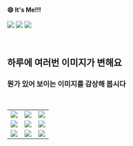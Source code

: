 <!--
#### 📫 How to reach me?
<a href="mailto:thquddnr123@gmail.com">
    <img 
        src="https://img.shields.io/badge/Gmail-d14836?style=flat-square&logo=Gmail&logoColor=white&link=mailto:thquddnr123@gmail.com"
        style="height : auto; margin-left : 60px; margin-right : 60px;"/>
</a>
-->
#### 😄 It's Me!!!

<a href="https://cybecho.notion.site/SBU-s-Archives-854ccd3338c2456a867956f26143998a" target="_blank"><img src="https://img.shields.io/badge/Portfolio-303030?style=for-the-badge&logo=Notion&logoColor=white"/></a>
<a href="https://www.instagram.com/junk_warrior_vintage/" target="_blank"><img src="https://img.shields.io/badge/@junk_warrir_vintage-E4405F?style=for-the-badge&logo=Instagram&logoColor=white"/></a>
<a href="https://www.behance.net/thquddnr125654" target="_blank"><img src="https://img.shields.io/badge/Behance-1769FF?style=for-the-badge&logo=Behance&logoColor=white"/></a>

</br>

## 하루에 여러번 이미지가 변해요
### 뭔가 있어 보이는 이미지를 감상해 봅시다

<!--
마크업 바로보기 사이트
https://dillinger.io/ 
-->
  <br/> <table>
<tr>
<td><a href='https://kimjongillookingatthings.tumblr.com/'><img src='https://www.random-art.org/img/large/431746.jpg'></a></td>
<td><a href='https://pointerpointer.com/'><img src='https://www.random-art.org/img/large/431215.jpg'></a></td>
<td><a href='https://binarypiano.com/'><img src='https://www.random-art.org/img/large/431181.jpg'></a></td>
</tr>
<tr>
<td><a href='https://img.theqoo.net/img/rjIus.jpg'><img src='https://www.random-art.org/img/large/431585.jpg'></a></td>
<td><a href='https://www.omfgdogs.com/#'><img src='https://www.random-art.org/img/large/431100.jpg'></a></td>
<td><a href='https://name.ho9.me/'><img src='https://www.random-art.org/img/large/430903.jpg'></a></td>
</tr>
<tr>
<td><a href='http://www.omglasergunspewpewpew.com/'><img src='https://www.random-art.org/img/large/431109.jpg'></a></td>
<td><a href='https://www.cameronsworld.net'><img src='https://www.random-art.org/img/large/431856.jpg'></a></td>
<td><a href='https://longdogechallenge.com/'><img src='https://www.random-art.org/img/large/431246.jpg'></a></td>
</tr>
</table>
